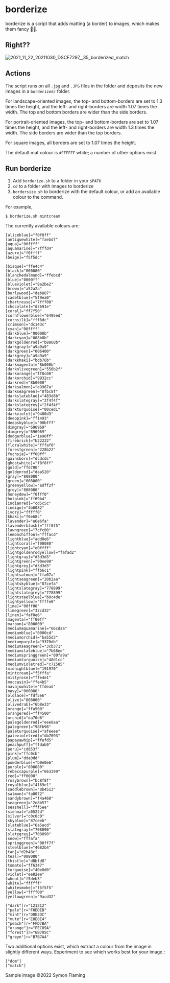 # borderize 
borderize is a script that adds matting (a border) to images, which makes them fancy 💁‍♂️.

## Right??
![2021_11_22_20211030_DSCF7297__35_borderized_match](https://user-images.githubusercontent.com/17396560/163601446-a7e5ff05-a8fe-4e1b-a505-bccffcff50d3.jpg)

## Actions
The script runs on all `.jpg` and `.JPG` files in the folder and deposits the new images in a `borderized/` folder. 

For landscape-oriented images, the top- and bottom-borders are set to 1.3 times the height, and the left- and right-borders are width 1.07 times the width. The top and bottom borders are wider than the side borders.

For portrait-oriented images, the top- and bottom-borders are set to 1.07 times the height, and the left- and right-borders are width 1.3 times the width. The side borders are wider than the top borders.

For square images, all borders are set to 1.07 times the height.

The default mat colour is `#FFFFFF` white; a number of other options exist.

## Run borderize
1. Add `borderize.sh` to a folder in your `$PATH`
2. `cd` to a folder with images to borderize
3. `bordersize.sh` to borderize with the default colour, or add an available colour to the command.

For example, 
```
$ borderize.sh mintcream
```

The currently available colours are:
```
[aliceblue]="f0f8ff"
[antiquewhite]="faebd7"
[aqua]="00ffff"
[aquamarine]="7fffd4"
[azure]="f0ffff"
[beige]="f5f5dc"

[bisque]="ffe4c4"
[black]="000000"
[blanchedalmond]="ffebcd"
[blue]="0000ff"
[blueviolet]="8a2be2"
[brown]="a52a2a"
[burlywood]="deb887"
[cadetblue]="5f9ea0"
[chartreuse]="7fff00"
[chocolate]="d2691e"
[coral]="ff7f50"
[cornflowerblue]="6495ed"
[cornsilk]="fff8dc"
[crimson]="dc143c"
[cyan]="00ffff"
[darkblue]="00008b"
[darkcyan]="008b8b"
[darkgoldenrod]="b8860b"
[darkgray]="a9a9a9"
[darkgreen]="006400"
[darkgrey]="a9a9a9"
[darkkhaki]="bdb76b"
[darkmagenta]="8b008b"
[darkolivegreen]="556b2f"
[darkorange]="ff8c00"
[darkorchid]="9932cc"
[darkred]="8b0000"
[darksalmon]="e9967a"
[darkseagreen]="8fbc8f"
[darkslateblue]="483d8b"
[darkslategray]="2f4f4f"
[darkslategrey]="2f4f4f"
[darkturquoise]="00ced1"
[darkviolet]="9400d3"
[deeppink]="ff1493"
[deepskyblue]="00bfff"
[dimgray]="696969"
[dimgrey]="696969"
[dodgerblue]="1e90ff"
[firebrick]="b22222"
[floralwhite]="fffaf0"
[forestgreen]="228b22"
[fuchsia]="ff00ff"
[gainsboro]="dcdcdc"
[ghostwhite]="f8f8ff"
[gold]="ffd700"
[goldenrod]="daa520"
[gray]="808080"
[green]="008000"
[greenyellow]="adff2f"
[grey]="808080"
[honeydew]="f0fff0"
[hotpink]="ff69b4"
[indianred]="cd5c5c"
[indigo]="4b0082"
[ivory]="fffff0"
[khaki]="f0e68c"
[lavender]="e6e6fa"
[lavenderblush]="fff0f5"
[lawngreen]="7cfc00"
[lemonchiffon]="fffacd"
[lightblue]="add8e6"
[lightcoral]="f08080"
[lightcyan]="e0ffff"
[lightgoldenrodyellow]="fafad2"
[lightgray]="d3d3d3"
[lightgreen]="90ee90"
[lightgrey]="d3d3d3"
[lightpink]="ffb6c1"
[lightsalmon]="ffa07a"
[lightseagreen]="20b2aa"
[lightskyblue]="87cefa"
[lightslategray]="778899"
[lightslategrey]="778899"
[lightsteelblue]="b0c4de"
[lightyellow]="ffffe0"
[lime]="00ff00"
[limegreen]="32cd32"
[linen]="faf0e6"
[magenta]="ff00ff"
[maroon]="800000"
[mediumaquamarine]="66cdaa"
[mediumblue]="0000cd"
[mediumorchid]="ba55d3"
[mediumpurple]="9370db"
[mediumseagreen]="3cb371"
[mediumslateblue]="7b68ee"
[mediumspringgreen]="00fa9a"
[mediumturquoise]="48d1cc"
[mediumvioletred]="c71585"
[midnightblue]="191970"
[mintcream]="f5fffa"
[mistyrose]="ffe4e1"
[moccasin]="ffe4b5"
[navajowhite]="ffdead"
[navy]="000080"
[oldlace]="fdf5e6"
[olive]="808000"
[olivedrab]="6b8e23"
[orange]="ffa500"
[orangered]="ff4500"
[orchid]="da70d6"
[palegoldenrod]="eee8aa"
[palegreen]="98fb98"
[paleturquoise]="afeeee"
[palevioletred]="db7093"
[papayawhip]="ffefd5"
[peachpuff]="ffdab9"
[peru]="cd853f"
[pink]="ffc0cb"
[plum]="dda0dd"
[powderblue]="b0e0e6"
[purple]="800080"
[rebeccapurple]="663399"
[red]="ff0000"
[rosybrown]="bc8f8f"
[royalblue]="4169e1"
[saddlebrown]="8b4513"
[salmon]="fa8072"
[sandybrown]="f4a460"
[seagreen]="2e8b57"
[seashell]="fff5ee"
[sienna]="a0522d"
[silver]="c0c0c0"
[skyblue]="87ceeb"
[slateblue]="6a5acd"
[slategray]="708090"
[slategrey]="708090"
[snow]="fffafa"
[springgreen]="00ff7f"
[steelblue]="4682b4"
[tan]="d2b48c"
[teal]="008080"
[thistle]="d8bfd8"
[tomato]="ff6347"
[turquoise]="40e0d0"
[violet]="ee82ee"
[wheat]="f5deb3"
[white]="ffffff"
[whitesmoke]="f5f5f5"
[yellow]="ffff00"
[yellowgreen]="9acd32"

["dark"]r="121212"
["pale"]r="F8EDEB"
["mint"]r="D8E2DC"
["mute"]r="E8E8E4"
["peach"]r="FFD7BA"
["orange"]r="FEC89A"
["forest"]r="6B705C"
["greyn"]r="B7B7A4"
```

Two additional options exist, which extract a colour from the image in slightly different ways. Experiment to see which works best for your image.:
```
["dom"]
["match"]
```

Sample image ©2022 Symon Flaming
